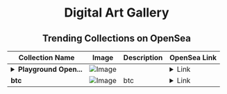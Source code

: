 <div align="center">

# Digital Art Gallery

## Trending Collections on OpenSea

| Collection Name                       | Image                                                                                     | Description                       | OpenSea Link                                                                                          |
|---------------------------------------|-------------------------------------------------------------------------------------------|-----------------------------------|--------------------------------------------------------------------------------------------------------|
| **<details><summary>Playground Open...</summary>Playground Open Ticketing Ecosystem Event 12200</details>** | ![Image](https://i.seadn.io/s/raw/files/ad4b567b5e819f5eb9dc8588aeb6896f.png?w=500&auto=format?w=200&auto=format) |  | <details><summary>Link</summary>[Playground Open Ticketing Ecosystem Event 12200](https://opensea.io/collection/playground-open-ticketing-ecosystem-event-12200)</details> |
| **btc** | ![Image](https://i.seadn.io/s/raw/files/0acdad61f9d7421ca6c858763e51abad.gif?w=500&auto=format?w=200&auto=format) | btc | <details><summary>Link</summary>[btc](https://opensea.io/collection/btc-988)</details> |

</div>